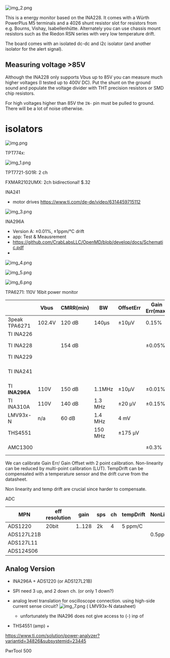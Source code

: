 ![img_2.png](img_2.png)

This is a energy monitor based on the INA228.
It comes with a Würth PowerPlus M5 terminals and a 4026 shunt resistor slot for resistors from e.g.
Bourns, Vishay, Isabellenhütte.
Alternately you can use chassis mount resistors such as the Riedon RSN series with very low temperature drift.

The board comes with an isolated dc-dc and i2c isolator (and another isolator for the alert signal).

## Measuring voltage >85V

Although the INA228 only supports Vbus up to 85V you can measure much higher voltages (I tested up to 400V DC).
Put the shunt on the ground sound and populate the voltage divider with THT precision resistors or SMD chip resistors.

For high voltages higher than 85V the `IN-` pin must be pulled to ground. There will be a lot of noise otherwise.

# isolators

![img.png](img.png)

TPT774x:

![img_1.png](img_1.png)

TPT7721-SO1R:
2 ch

FXMAR2102UMX:
2ch bidirectional! $.32

INA241

* motor drives
  https://www.ti.com/de-de/video/6314459715112

![img_3.png](img_3.png)

INA296A

* Version A: ±0.01%, ±1ppm/°C drift
* app: Test & Meausrement
* https://github.com/CrabLabsLLC/OpenMD/blob/develop/docs/Schematic.pdf
*

![img_4.png](img_4.png)

![img_5.png](img_5.png)

![img_6.png](img_6.png)

TPA6271:
110V 16bit power monitor

|                | Vbus   | CMRR(min) | BW      | OffsetErr | Gain Err(max) | NonLinErr | TempDrift  | BiDir? | ShuntVRange | Outp       |                                                                  |
|----------------|--------|-----------|---------|-----------|---------------|-----------|------------|--------|-------------|------------|------------------------------------------------------------------|
| 3peak TPA6271  | 102.4V | 120 dB    | 140µs   | ±10µV     | 0.15%         |           | 10ppm/C    | y      | 81.92mV     | i2c, 16bit | [pdf](https://static.3peak.com/res/doc/ds/Datasheet_TPA6271.pdf) |
| TI INA226      |        |           |         |           |               |           |            |        |             |            |                                                                  |
| TI INA228      |        | 154 dB    |         |           | ±0.05%        | ±0.002%   | ±20 ppm/C  | y      |             |            |                                                                  |
| TI INA229      |        |           |         |           |               |           |            |        |             |            |                                                                  |
| TI INA241      |        |           |         |           |               |           |            |        |             |            | enhanced PWM-suppr.                                              |
| TI **INA296A** | 110V   | 150 dB    | 1.1MHz  | ±10µV     | ±0.01%        | ±0.001%   | ±1ppm/°C   | y      |             |            |                                                                  |
| TI INA310A     | 110V   | 140 dB    | 1.3 MHz | ±20 µV    | ±0.15%        | ±0.01%    | 10ppm/C    |        |             |            |                                                                  |
| LMV93x-N       | n/a    | 60 dB     | 1.4 MHz | 4 mV      |               |           |            |        |             |            |                                                                  |
| THS4551        |        |           | 150 MHz | ±175 µV   |               |           |            |        |             |            |                                                                  |
| AMC1300        |        |           |         |           | ±0.3%         | 0.03%     | ±30 ppm/°C |        |             |            | isolated amp                                                     |

We can calibrate Gain Err/ Gain Offset with 2 point calibration.
Non-linearity can be reduced by multi-point calibration (LUT).
TempDrift can be compensated with a temperature sensor and the drift curve from the datasheet.

Non linearity and temp drift are crucial since harder to compensate.

ADC

| MPN        | eff resolution | gain   | sps | ch | tempDrift | NonLinear | offset  | OffsetDrift | GainErr | GainDrift |
|------------|----------------|--------|-----|----|-----------|-----------|---------|-------------|---------|-----------|
| ADS1220    | 20bit          | 1..128 | 2k  | 4  | 5 ppm/C   |           |         |             |         |           |
| ADS127L21B |                |        |     |    |           | 0.5ppm    | +-250µV | 200 nV/C    |         | 1ppm/C    |
| ADS127L11  |                |        |     |    |           |           |         |             |         |           |
| ADS124S06  |                |        |     |    |           |           |         |             |         |           |

## Analog Version

- INA296A + ADS1220 (or ADS127L21B)
- SPI need 3 up, and 2 down ch. (or only 1 down?)
- analog level translation for oscilloscope connection. using high-side current sense circuit?
  ![img_7.png](img_7.png) ( LMV93x-N datasheet)
    - unfortunately the INA296 does not give access to (-) inp of


- THS4551 (amp) +

https://www.ti.com/solution/power-analyzer?variantid=34826&subsystemid=23445

PwrTool 500